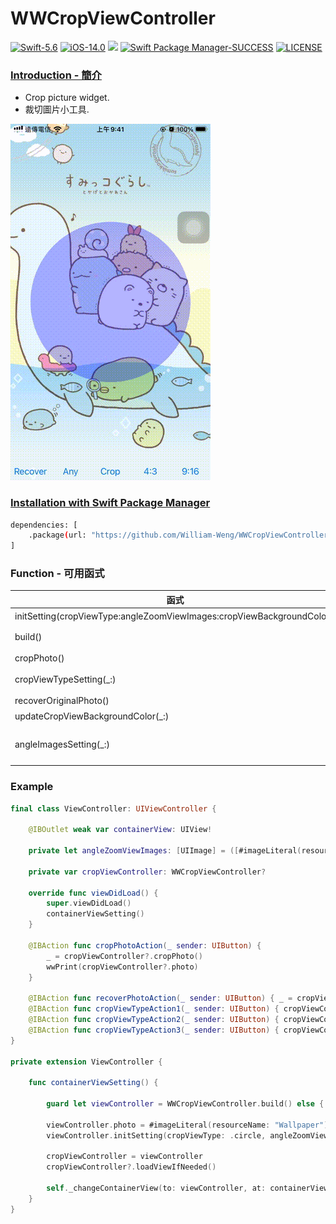 # WWCropViewController
[![Swift-5.6](https://img.shields.io/badge/Swift-5.6-orange.svg?style=flat)](https://developer.apple.com/swift/) [![iOS-14.0](https://img.shields.io/badge/iOS-14.0-pink.svg?style=flat)](https://developer.apple.com/swift/) ![](https://img.shields.io/github/v/tag/William-Weng/WWCropViewController) [![Swift Package Manager-SUCCESS](https://img.shields.io/badge/Swift_Package_Manager-SUCCESS-blue.svg?style=flat)](https://developer.apple.com/swift/) [![LICENSE](https://img.shields.io/badge/LICENSE-MIT-yellow.svg?style=flat)](https://developer.apple.com/swift/)

### [Introduction - 簡介](https://swiftpackageindex.com/William-Weng)
- Crop picture widget.
- 裁切圖片小工具.

![](./Example.gif)

### [Installation with Swift Package Manager](https://medium.com/彼得潘的-swift-ios-app-開發問題解答集/使用-spm-安裝第三方套件-xcode-11-新功能-2c4ffcf85b4b)
```bash
dependencies: [
    .package(url: "https://github.com/William-Weng/WWCropViewController.git", .upToNextMajor(from: "1.1.0"))
]
```

### Function - 可用函式
|函式|功能|
|-|-|
|initSetting(cropViewType:angleZoomViewImages:cropViewBackgroundColor:)|初始化設定|
|build()|建立WWCropViewController|
|cropPhoto()|裁切圖片|
|cropViewTypeSetting(_:)|設定縮放框比例 / 種類 (1:1 / 4:3 / 16:9)|
|recoverOriginalPhoto()|還原成一開始的照片|
|updateCropViewBackgroundColor(_:)|設定縮放框的底色|
|angleImagesSetting(_:)|設定縮放的四角圖示 (↖左上 / ↗右上 / ↙左下 / ↘右下)|

### Example
```swift
final class ViewController: UIViewController {
    
    @IBOutlet weak var containerView: UIView!
    
    private let angleZoomViewImages: [UIImage] = ([#imageLiteral(resourceName: "Angle_LeftTop"), #imageLiteral(resourceName: "Angle_RightTop"), #imageLiteral(resourceName: "Angle_LefttBottom"), #imageLiteral(resourceName: "Angle_RightBottom")])
    
    private var cropViewController: WWCropViewController?

    override func viewDidLoad() {
        super.viewDidLoad()
        containerViewSetting()
    }
    
    @IBAction func cropPhotoAction(_ sender: UIButton) {
        _ = cropViewController?.cropPhoto()
        wwPrint(cropViewController?.photo)
    }
    
    @IBAction func recoverPhotoAction(_ sender: UIButton) { _ = cropViewController?.recoverOriginalPhoto() }
    @IBAction func cropViewTypeAction1(_ sender: UIButton) { cropViewController?.cropViewTypeSetting(.rectangle) }
    @IBAction func cropViewTypeAction2(_ sender: UIButton) { cropViewController?.cropViewTypeSetting(.scaleRectangle(.to4_3)) }
    @IBAction func cropViewTypeAction3(_ sender: UIButton) { cropViewController?.cropViewTypeSetting(.scaleRectangle(.to9_16)) }
}

private extension ViewController {
    
    func containerViewSetting() {
        
        guard let viewController = WWCropViewController.build() else { return }
                
        viewController.photo = #imageLiteral(resourceName: "Wallpaper")
        viewController.initSetting(cropViewType: .circle, angleZoomViewImages: angleZoomViewImages, cropViewBackgroundColor: .blue.withAlphaComponent(0.3))
        
        cropViewController = viewController
        cropViewController?.loadViewIfNeeded()
        
        self._changeContainerView(to: viewController, at: containerView)
    }
}
```
